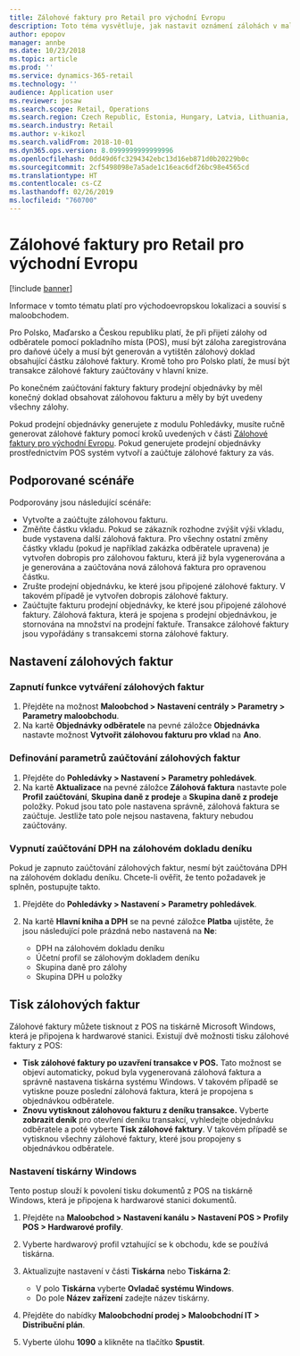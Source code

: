 ```yaml
---
title: Zálohové faktury pro Retail pro východní Evropu
description: Toto téma vysvětluje, jak nastavit oznámení zálohách v maloobchodu pro východní Evropu.
author: epopov
manager: annbe
ms.date: 10/23/2018
ms.topic: article
ms.prod: ''
ms.service: dynamics-365-retail
ms.technology: ''
audience: Application user
ms.reviewer: josaw
ms.search.scope: Retail, Operations
ms.search.region: Czech Republic, Estonia, Hungary, Latvia, Lithuania, Poland, Russia
ms.search.industry: Retail
ms.author: v-kikozl
ms.search.validFrom: 2018-10-01
ms.dyn365.ops.version: 8.0999999999999996
ms.openlocfilehash: 0dd49d6fc3294342ebc13d16eb871d0b20229b0c
ms.sourcegitcommit: 2cf5498098e7a5ade1c16eac6df26bc98e4565cd
ms.translationtype: HT
ms.contentlocale: cs-CZ
ms.lasthandoff: 02/26/2019
ms.locfileid: "760700"
---
```

# <a name="advance-invoices-for-retail-for-eastern-europe"></a>Zálohové faktury pro Retail pro východní Evropu

[!include [banner](../includes/banner.md)]

Informace v tomto tématu platí pro východoevropskou lokalizaci a souvisí s maloobchodem.

Pro Polsko, Maďarsko a Českou republiku platí, že při přijetí zálohy od odběratele pomocí pokladního místa (POS), musí být záloha zaregistrována pro daňové účely a musí být generován a vytištěn zálohový doklad obsahující částku zálohové faktury. Kromě toho pro Polsko platí, že musí být transakce zálohové faktury zaúčtovány v hlavní knize.

Po konečném zaúčtování faktury faktury prodejní objednávky by měl konečný doklad obsahovat zálohovou fakturu a měly by být uvedeny všechny zálohy.

Pokud prodejní objednávky generujete z modulu Pohledávky, musíte ručně generovat zálohové faktury pomocí kroků uvedených v části [Zálohové faktury pro východní Evropu](https://docs.microsoft.com/dynamics365/unified-operations/financials/localizations/emea-advance-invoice). Pokud generujete prodejní objednávky prostřednictvím POS systém vytvoří a zaúčtuje zálohové faktury za vás.

## <a name="supported-scenarios"></a>Podporované scénáře

Podporovány jsou následující scénáře:

- Vytvořte a zaúčtujte zálohovou fakturu.
- Změňte částku vkladu. Pokud se zákazník rozhodne zvýšit výši vkladu, bude vystavena další zálohová faktura. Pro všechny ostatní změny částky vkladu (pokud je například zakázka odběratele upravena) je vytvořen dobropis pro zálohovou fakturu, která již byla vygenerována a je generována a zaúčtována nová zálohová faktura pro opravenou částku.
- Zrušte prodejní objednávku, ke které jsou připojené zálohové faktury. V takovém případě je vytvořen dobropis zálohové faktury.
- Zaúčtujte fakturu prodejní objednávky, ke které jsou připojené zálohové faktury. Zálohová faktura, která je spojena s prodejní objednávkou, je stornována na množství na prodejní faktuře. Transakce zálohové faktury jsou vypořádány s transakcemi storna zálohové faktury.

## <a name="set-up-advance-invoices"></a>Nastavení zálohových faktur

### <a name="turn-on-the-functionality-for-creating-advance-invoices"></a>Zapnutí funkce vytváření zálohových faktur

1. Přejděte na možnost **Maloobchod \> Nastavení centrály \> Parametry \> Parametry maloobchodu**.
2. Na kartě **Objednávky odběratele** na pevné záložce **Objednávka** nastavte možnost **Vytvořit zálohovou fakturu pro vklad** na **Ano**.

### <a name="define-the-parameters-for-posting-advance-invoices"></a>Definování parametrů zaúčtování zálohových faktur

1. Přejděte do **Pohledávky \> Nastavení \> Parametry pohledávek**.
2. Na kartě **Aktualizace** na pevné záložce **Zálohová faktura** nastavte pole **Profil zaúčtování**, **Skupina daně z prodeje** a **Skupina daně z prodeje** položky. Pokud jsou tato pole nastavena správně, zálohová faktura se zaúčtuje. Jestliže tato pole nejsou nastavena, faktury nebudou zaúčtovány.

### <a name="turn-off-posting-of-the-sales-tax-on-prepayment-journal-voucher"></a>Vypnutí zaúčtování DPH na zálohovém dokladu deníku

Pokud je zapnuto zaúčtování zálohových faktur, nesmí být zaúčtována DPH na zálohovém dokladu deníku. Chcete-li ověřit, že tento požadavek je splněn, postupujte takto.

1. Přejděte do **Pohledávky \> Nastavení \> Parametry pohledávek**.
2. Na kartě **Hlavní kniha a DPH** se na pevné záložce **Platba** ujistěte, že jsou následující pole prázdná nebo nastavená na **Ne**:

    - DPH na zálohovém dokladu deníku
    - Účetní profil se zálohovým dokladem deníku
    - Skupina daně pro zálohy
    - Skupina DPH u položky

## <a name="print-advance-invoices"></a>Tisk zálohových faktur

Zálohové faktury můžete tisknout z POS na tiskárně Microsoft Windows, která je připojena k hardwarové stanici. Existují dvě možnosti tisku zálohové faktury z POS:

- **Tisk zálohové faktury po uzavření transakce v POS.** Tato možnost se objeví automaticky, pokud byla vygenerovaná zálohová faktura a správně nastavena tiskárna systému Windows. V takovém případě se vytiskne pouze poslední zálohová faktura, která je propojena s objednávkou odběratele.
- **Znovu vytisknout zálohovou fakturu z deníku transakce.** Vyberte **zobrazit deník** pro otevření deníku transakcí, vyhledejte objednávku odběratele a poté vyberte **Tisk zálohové faktury**. V takovém případě se vytisknou všechny zálohové faktury, které jsou propojeny s objednávkou odběratele.

### <a name="set-up-a-windows-printer"></a>Nastavení tiskárny Windows

Tento postup slouží k povolení tisku dokumentů z POS na tiskárně Windows, která je připojena k hardwarové stanici dokumentů.

1. Přejděte na **Maloobchod \> Nastavení kanálu \> Nastavení POS \> Profily POS \> Hardwarové profily**.
2. Vyberte hardwarový profil vztahující se k obchodu, kde se používá tiskárna.
3. Aktualizujte nastavení v části **Tiskárna** nebo **Tiskárna 2**:

    - V polo **Tiskárna** vyberte **Ovladač systému Windows**.
    - Do pole **Název zařízení** zadejte název tiskárny.

4. Přejděte do nabídky **Maloobchodní prodej \> Maloobchodní IT \> Distribuční plán**.
5. Vyberte úlohu **1090** a klikněte na tlačítko **Spustit**.
